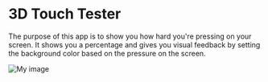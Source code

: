 # 3D Touch Tester
The purpose of this app is to show you how hard you're pressing on your screen. It shows you a percentage and gives you visual feedback by setting the background color based on the pressure on the screen.

![My image](richardxyx.github.com/3D-Touch-Tester/Screenshots/IMG_0215.jpg)
